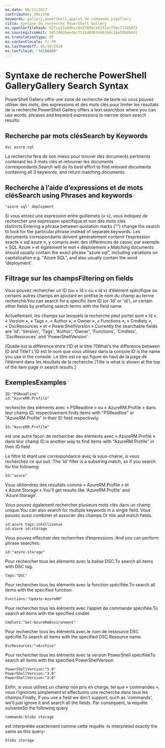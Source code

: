 ```yaml
---
ms.date: 06/12/2017
contributor: JKeithB
keywords: gallery,powershell,applet de commande,psgallery
title: Syntaxe de recherche PowerShell Gallery
ms.openlocfilehash: 52fca21a00bcc6e3789bceb331acf5bc771bb0f2
ms.sourcegitcommit: 54534635eedacf531d8d6344019dc16a50b8b441
ms.translationtype: HT
ms.contentlocale: fr-FR
ms.lasthandoff: 05/16/2018
ms.locfileid: "34188409"
---
```

# <a name="gallery-search-syntax"></a><span data-ttu-id="942f9-103">Syntaxe de recherche PowerShell Gallery</span><span class="sxs-lookup"><span data-stu-id="942f9-103">Gallery Search Syntax</span></span>

<span data-ttu-id="942f9-104">PowerShell Gallery offre une zone de recherche de texte où vous pouvez utiliser des mots, des expressions et des mots clés pour limiter les résultats de la recherche.</span><span class="sxs-lookup"><span data-stu-id="942f9-104">PowerShell Gallery offers a text searchbox where you can use words, phrases and keyword expressions to narrow down search results.</span></span>

## <a name="search-by-keywords"></a><span data-ttu-id="942f9-105">Recherche par mots clés</span><span class="sxs-lookup"><span data-stu-id="942f9-105">Search by Keywords</span></span>

    dsc azure sql

<span data-ttu-id="942f9-106">La recherche fera de son mieux pour trouver des documents pertinents contenant les 3 mots clés et retourner les documents correspondants.</span><span class="sxs-lookup"><span data-stu-id="942f9-106">Search will do its best effort to find relevant documents containing all 3 keywords, and return matching documents.</span></span>

## <a name="search-using-phrases-and-keywords"></a><span data-ttu-id="942f9-107">Recherche à l’aide d’expressions et de mots clés</span><span class="sxs-lookup"><span data-stu-id="942f9-107">Search using Phrases and keywords</span></span>

    "azure sql" deployment

<span data-ttu-id="942f9-108">Si vous entrez une expression entre guillemets (« »), vous indiquez de rechercher une expression spécifique et non des mots clés distincts.</span><span class="sxs-lookup"><span data-stu-id="942f9-108">Entering a phrase between quotation marks ("") change the search to look for the particular phrase instead of separate keywords.</span></span>
<span data-ttu-id="942f9-109">Les documents correspondants doivent généralement contenir l’expression exacte « sql azure », y compris avec des différences de casse, par exemple « SQL Azure » et également le mot « déploiement ».</span><span class="sxs-lookup"><span data-stu-id="942f9-109">Matching documents should usually contain the exact phrase "azure sql", including variations on capitalization e.g. "Azure SQL", and also usually contain the word 'deployment'.</span></span>

## <a name="filtering-on-fields"></a><span data-ttu-id="942f9-110">Filtrage sur les champs</span><span class="sxs-lookup"><span data-stu-id="942f9-110">Filtering on fields</span></span>

<span data-ttu-id="942f9-111">Vous pouvez rechercher un ID (ou « Id » ou « id ») d’élément spécifique ou certains autres champs en ajoutant en préfixe le nom du champ au terme recherché.</span><span class="sxs-lookup"><span data-stu-id="942f9-111">You can search for a specific item ID (or 'Id' or 'id'), or certain other fields by prefixing search terms with the field name.</span></span>

<span data-ttu-id="942f9-112">Actuellement, les champs sur lesquels la recherche peut porter sont « Id », « Version », « Tags », « Author », « Owner », « Functions », « Cmdlets », « DscResources » et « PowerShellVersion ».</span><span class="sxs-lookup"><span data-stu-id="942f9-112">Currently the searchable fields are 'Id', 'Version', 'Tags', 'Author', 'Owner', 'Functions', 'Cmdlets', 'DscResources' and 'PowerShellVersion'.</span></span>

<span data-ttu-id="942f9-113">[Quelle est la différence entre l’ID et le titre ?</span><span class="sxs-lookup"><span data-stu-id="942f9-113">[What's the difference between ID and Title?</span></span> <span data-ttu-id="942f9-114">L’ID est le nom que vous utilisez dans la console.</span><span class="sxs-lookup"><span data-stu-id="942f9-114">ID is the name you use in the console.</span></span> <span data-ttu-id="942f9-115">Le titre est ce qui figure en haut de la page de l’élément dans les résultats de la recherche.]</span><span class="sxs-lookup"><span data-stu-id="942f9-115">Title is what is shown at the top of the item page in search results.]</span></span>

## <a name="examples"></a><span data-ttu-id="942f9-116">Exemples</span><span class="sxs-lookup"><span data-stu-id="942f9-116">Examples</span></span>

    ID:"PSReadline"
    id:"AzureRM.Profile"

<span data-ttu-id="942f9-117">recherche des éléments avec « PSReadline » ou « AzureRM.Profile » dans leur champ ID, respectivement.</span><span class="sxs-lookup"><span data-stu-id="942f9-117">finds items with "PSReadline" or "AzureRM.Profile" in their ID field respectively.</span></span>

    Id:"AzureRM.Profile"

<span data-ttu-id="942f9-118">est une autre façon de rechercher des éléments avec « AzureRM.Profile » dans leur champ ID.</span><span class="sxs-lookup"><span data-stu-id="942f9-118">is another way to find items with "AzureRM.Profile" in their ID field.</span></span>

<span data-ttu-id="942f9-119">Le filtre Id étant une correspondance avec la sous-chaîne, si vous recherchez ce qui suit :</span><span class="sxs-lookup"><span data-stu-id="942f9-119">The 'Id' filter is a substring match, so if you search for the following:</span></span>

    Id:"azure"

<span data-ttu-id="942f9-120">Vous obtiendrez des résultats comme « AzureRM.Profile » et « Azure.Storage ».</span><span class="sxs-lookup"><span data-stu-id="942f9-120">You'll get results like 'AzureRM.Profile' and 'Azure.Storage'.</span></span>

<span data-ttu-id="942f9-121">Vous pouvez également rechercher plusieurs mots clés dans un champ unique.</span><span class="sxs-lookup"><span data-stu-id="942f9-121">You can also search for multiple keywords in a single field.</span></span> <span data-ttu-id="942f9-122">Vous pouvez aussi combiner et associer des champs.</span><span class="sxs-lookup"><span data-stu-id="942f9-122">Or mix and match fields.</span></span>

    id:azure tags:intellisense
    id:azure id:storage

<span data-ttu-id="942f9-123">Vous pouvez effectuer des recherches d’expressions :</span><span class="sxs-lookup"><span data-stu-id="942f9-123">And you can perform phrase searches:</span></span>

    id:"azure.storage"


<span data-ttu-id="942f9-124">Pour rechercher tous les éléments avec la balise DSC.</span><span class="sxs-lookup"><span data-stu-id="942f9-124">To search all items with DSC tag.</span></span>

    Tags:"DSC"

<span data-ttu-id="942f9-125">Pour rechercher tous les éléments avec la fonction spécifiée.</span><span class="sxs-lookup"><span data-stu-id="942f9-125">To search all items with the specified function.</span></span>

    Functions:"Update-AzureRM"

<span data-ttu-id="942f9-126">Pour rechercher tous les éléments avec l’applet de commande spécifiée.</span><span class="sxs-lookup"><span data-stu-id="942f9-126">To search all items with the specified cmdlet.</span></span>

    Cmdlets:"Get-AzureRmEnvironment"

<span data-ttu-id="942f9-127">Pour rechercher tous les éléments avec le nom de ressource DSC spécifié.</span><span class="sxs-lookup"><span data-stu-id="942f9-127">To search all items with the specified DSC Resource name.</span></span>

    DscResources:"xArchive"

<span data-ttu-id="942f9-128">Pour rechercher tous les éléments avec la version PowerShell spécifiée</span><span class="sxs-lookup"><span data-stu-id="942f9-128">To search all items with the specified PowerShellVersion</span></span>

    PowerShellVersion:"5.0"
    PowerShellVersion:"3.0"
    PowerShellVersion:"2.0"


<span data-ttu-id="942f9-129">Enfin, si vous utilisez un champ non pris en charge, tel que « commandes », nous l’ignorons simplement et effectuons une recherche dans tous les champs.</span><span class="sxs-lookup"><span data-stu-id="942f9-129">Finally, if you use a field we don't support, such as 'commands', we'll just ignore it and search all the fields.</span></span> <span data-ttu-id="942f9-130">Par conséquent, la requête suivante</span><span class="sxs-lookup"><span data-stu-id="942f9-130">So the following query</span></span>

    commands:blobs storage

<span data-ttu-id="942f9-131">est interprétée exactement comme cette requête :</span><span class="sxs-lookup"><span data-stu-id="942f9-131">Is interpreted exactly the same as this query:</span></span>

    blobs storage